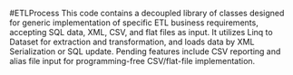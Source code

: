 #ETLProcess
This code contains a decoupled library of classes designed for generic implementation of specific ETL business requirements, accepting SQL data, XML, CSV, and flat files as input.
It utilizes Linq to Dataset for extraction and transformation, and loads data by XML Serialization or SQL update.
Pending features include CSV reporting and alias file input for programming-free CSV/flat-file implementation.
